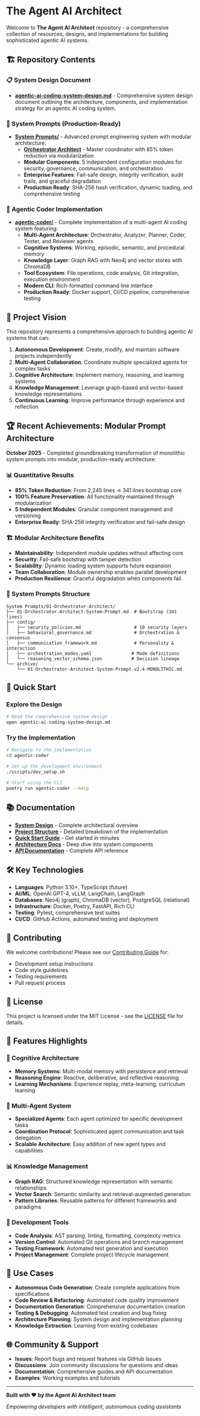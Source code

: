 # The Agent AI Architect

Welcome to **The Agent AI Architect** repository - a comprehensive collection of resources, designs, and implementations for building sophisticated agentic AI systems.

## 🏗️ Repository Contents

### 📋 System Design Document
- **[agentic-ai-coding-system-design.md](agentic-ai-coding-system-design.md)** - Comprehensive system design document outlining the architecture, components, and implementation strategy for an agentic AI coding system.

### 🧠 System Prompts (Production-Ready)
- **[System Prompts/](System%20Prompts/)** - Advanced prompt engineering system with modular architecture:
  - **[Orchestrator Architect](System%20Prompts/01-Orchestrator-Architect/)** - Master coordinator with 85% token reduction via modularization
  - **Modular Components**: 5 independent configuration modules for security, governance, communication, and orchestration
  - **Enterprise Features**: Fail-safe design, integrity verification, audit trails, and graceful degradation
  - **Production Ready**: SHA-256 hash verification, dynamic loading, and comprehensive testing

### 🚀 Agentic Coder Implementation
- **[agentic-coder/](agentic-coder/)** - Complete implementation of a multi-agent AI coding system featuring:
  - **Multi-Agent Architecture**: Orchestrator, Analyzer, Planner, Coder, Tester, and Reviewer agents
  - **Cognitive Systems**: Working, episodic, semantic, and procedural memory
  - **Knowledge Layer**: Graph RAG with Neo4j and vector stores with ChromaDB
  - **Tool Ecosystem**: File operations, code analysis, Git integration, execution environment
  - **Modern CLI**: Rich-formatted command line interface
  - **Production Ready**: Docker support, CI/CD pipeline, comprehensive testing

## 🎯 Project Vision

This repository represents a comprehensive approach to building agentic AI systems that can:

1. **Autonomous Development**: Create, modify, and maintain software projects independently
2. **Multi-Agent Collaboration**: Coordinate multiple specialized agents for complex tasks
3. **Cognitive Architecture**: Implement memory, reasoning, and learning systems
4. **Knowledge Management**: Leverage graph-based and vector-based knowledge representations
5. **Continuous Learning**: Improve performance through experience and reflection

## 🏆 Recent Achievements: Modular Prompt Architecture

**October 2025** - Completed groundbreaking transformation of monolithic system prompts into modular, production-ready architecture:

### 📊 Quantitative Results
- **85% Token Reduction**: From 2,245 lines → 341 lines bootstrap core
- **100% Feature Preservation**: All functionality maintained through modularization
- **5 Independent Modules**: Granular component management and versioning
- **Enterprise Ready**: SHA-256 integrity verification and fail-safe design

### 🏗️ Modular Architecture Benefits
- **Maintainability**: Independent module updates without affecting core
- **Security**: Fail-safe bootstrap with tamper detection
- **Scalability**: Dynamic loading system supports future expansion
- **Team Collaboration**: Module ownership enables parallel development
- **Production Resilience**: Graceful degradation when components fail

### 🔧 System Prompts Structure
```
System Prompts/01-Orchestrator-Architect/
├── 01-Orchestrator-Architect-System-Prompt.md  # Bootstrap (341 lines)
├── config/
│   ├── security_policies.md                    # 10 security layers
│   ├── behavioral_governance.md                # Orchestration & consensus
│   ├── communication_framework.md              # Personality & interaction
│   ├── orchestration_modes.yaml               # Mode definitions
│   └── reasoning_vector_schema.json           # Decision lineage
└── archive/
    └── 01-Orchestrator-Architect-System-Prompt-v2.4-MONOLITHIC.md
```

## 🚀 Quick Start

### Explore the Design
```bash
# Read the comprehensive system design
open agentic-ai-coding-system-design.md
```

### Try the Implementation
```bash
# Navigate to the implementation
cd agentic-coder

# Set up the development environment
./scripts/dev_setup.sh

# Start using the CLI
poetry run agentic-coder --help
```

## 📚 Documentation

- **[System Design](agentic-ai-coding-system-design.md)** - Complete architectural overview
- **[Project Structure](agentic-coder/PROJECT_STRUCTURE.md)** - Detailed breakdown of the implementation
- **[Quick Start Guide](agentic-coder/docs/guides/quick-start.md)** - Get started in minutes
- **[Architecture Docs](agentic-coder/docs/architecture/)** - Deep dive into system components
- **[API Documentation](agentic-coder/docs/api/)** - Complete API reference

## 🛠️ Key Technologies

- **Languages**: Python 3.10+, TypeScript (future)
- **AI/ML**: OpenAI GPT-4, vLLM, LangChain, LangGraph
- **Databases**: Neo4j (graph), ChromaDB (vector), PostgreSQL (relational)
- **Infrastructure**: Docker, Poetry, FastAPI, Rich CLI
- **Testing**: Pytest, comprehensive test suites
- **CI/CD**: GitHub Actions, automated testing and deployment

## 🤝 Contributing

We welcome contributions! Please see our [Contributing Guide](agentic-coder/docs/development/contributing.md) for:

- Development setup instructions
- Code style guidelines
- Testing requirements
- Pull request process

## 📄 License

This project is licensed under the MIT License - see the [LICENSE](agentic-coder/LICENSE) file for details.

## 🌟 Features Highlights

### 🧠 Cognitive Architecture
- **Memory Systems**: Multi-modal memory with persistence and retrieval
- **Reasoning Engine**: Reactive, deliberative, and reflective reasoning
- **Learning Mechanisms**: Experience replay, meta-learning, curriculum learning

### 🤖 Multi-Agent System
- **Specialized Agents**: Each agent optimized for specific development tasks
- **Coordination Protocol**: Sophisticated agent communication and task delegation
- **Scalable Architecture**: Easy addition of new agent types and capabilities

### 📊 Knowledge Management
- **Graph RAG**: Structured knowledge representation with semantic relationships
- **Vector Search**: Semantic similarity and retrieval-augmented generation
- **Pattern Libraries**: Reusable patterns for different frameworks and paradigms

### 🔧 Development Tools
- **Code Analysis**: AST parsing, linting, formatting, complexity metrics
- **Version Control**: Automated Git operations and branch management
- **Testing Framework**: Automated test generation and execution
- **Project Management**: Complete project lifecycle management

## 🎯 Use Cases

- **Autonomous Code Generation**: Create complete applications from specifications
- **Code Review & Refactoring**: Automated code quality improvement
- **Documentation Generation**: Comprehensive documentation creation
- **Testing & Debugging**: Automated test creation and bug fixing
- **Architecture Planning**: System design and implementation planning
- **Knowledge Extraction**: Learning from existing codebases

## 🌐 Community & Support

- **Issues**: Report bugs and request features via GitHub Issues
- **Discussions**: Join community discussions for questions and ideas
- **Documentation**: Comprehensive guides and API documentation
- **Examples**: Working examples and tutorials

---

**Built with ❤️ by the Agent AI Architect team**

*Empowering developers with intelligent, autonomous coding assistants*